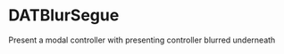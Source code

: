 DATBlurSegue
============

Present a modal controller with presenting controller blurred underneath
